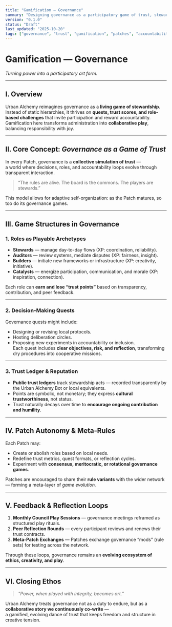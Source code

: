 ```yaml
---
title: "Gamification — Governance"
summary: "Designing governance as a participatory game of trust, stewardship, and adaptive rule-making."
version: "0.1.0"
status: "Draft"
last_updated: "2025-10-20"
tags: ["governance", "trust", "gamification", "patches", "accountability"]
---
```


# Gamification — Governance  
*Turning power into a participatory art form.*

---

## I. Overview

Urban Alchemy reimagines governance as a **living game of stewardship**.  
Instead of static hierarchies, it thrives on **quests, trust scores, and role-based challenges** that invite participation and reward accountability.  
Gamification here transforms administration into **collaborative play**, balancing responsibility with joy.

---

## II. Core Concept: *Governance as a Game of Trust*

In every Patch, governance is a **collective simulation of trust** —  
a world where decisions, roles, and accountability loops evolve through transparent interaction.  

> “The rules are alive. The board is the commons. The players are stewards.”  

This model allows for adaptive self-organization: as the Patch matures, so too do its governance games.

---

## III. Game Structures in Governance

### 1. Roles as Playable Archetypes
- **Stewards** — manage day-to-day flows (XP: coordination, reliability).  
- **Auditors** — review systems, mediate disputes (XP: fairness, insight).  
- **Builders** — initiate new frameworks or infrastructure (XP: creativity, initiative).  
- **Catalysts** — energize participation, communication, and morale (XP: inspiration, connection).  

Each role can **earn and lose “trust points”** based on transparency, contribution, and peer feedback.

---

### 2. Decision-Making Quests
Governance quests might include:
- Designing or revising local protocols.  
- Hosting deliberation circles.  
- Proposing new experiments in accountability or inclusion.  
Each quest includes **clear objectives, risk, and reflection**, transforming dry procedures into cooperative missions.

---

### 3. Trust Ledger & Reputation
- **Public trust ledgers** track stewardship acts — recorded transparently by the Urban Alchemy Bot or local equivalents.  
- Points are symbolic, not monetary; they express **cultural trustworthiness**, not status.  
- Trust naturally decays over time to **encourage ongoing contribution and humility**.

---

## IV. Patch Autonomy & Meta-Rules

Each Patch may:
- Create or abolish roles based on local needs.  
- Redefine trust metrics, quest formats, or reflection cycles.  
- Experiment with **consensus, meritocratic, or rotational governance games**.  

Patches are encouraged to share their **rule variants** with the wider network — forming a meta-layer of *game evolution.*

---

## V. Feedback & Reflection Loops

1. **Monthly Council Play Sessions** — governance meetings reframed as structured play rituals.  
2. **Peer Reflection Rounds** — every participant reviews and renews their trust contracts.  
3. **Meta-Patch Exchanges** — Patches exchange governance “mods” (rule sets) for testing across the network.  

Through these loops, governance remains an **evolving ecosystem of ethics, creativity, and play**.

---

## VI. Closing Ethos

> *“Power, when played with integrity, becomes art.”*

Urban Alchemy treats governance not as a duty to endure, but as a **collaborative story we continuously co-write** —  
a gamified, evolving dance of trust that keeps freedom and structure in creative tension.
